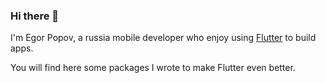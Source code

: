 ### Hi there 👋

I'm Egor Popov, a russia mobile developer who enjoy using [Flutter](https://github.com/flutter/flutter) to build apps.

You will find here some packages I wrote to make Flutter even better. 
